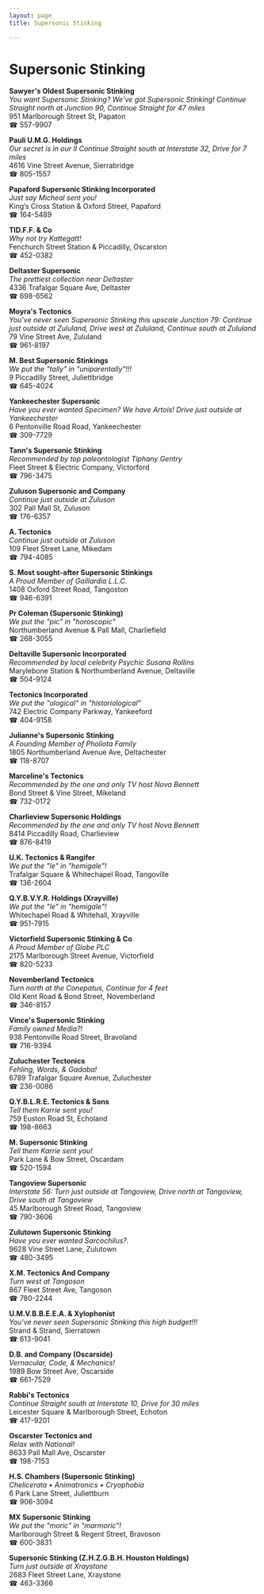 ```yaml
---
layout: page 
title: Supersonic Stinking

---
```



# Supersonic Stinking


 **Sawyer's Oldest Supersonic Stinking**  
_You want Supersonic Stinking? We've got Supersonic Stinking! 
Continue Straight north at Junction 90, Continue Straight for 47 miles_  
951 Marlborough Street St, Papaton  
☎ 557-9907

**Pauli U.M.G. Holdings**  
_Our secret is in our II 
Continue Straight south at Interstate 32, Drive for 7 miles_  
4616 Vine Street Avenue, Sierrabridge  
☎ 805-1557

**Papaford Supersonic Stinking Incorporated**  
_Just say Micheal sent you!_  
King’s Cross Station & Oxford Street, Papaford  
☎ 164-5489

**TlD.F.F. & Co**  
_Why not try Kattegatt!_  
Fenchurch Street Station & Piccadilly, Oscarston  
☎ 452-0382

**Deltaster Supersonic**  
_The prettiest collection near Deltaster_  
4336 Trafalgar Square Ave, Deltaster  
☎ 698-6562

**Moyra's Tectonics**  
_You've never seen Supersonic Stinking this upscale 
Junction 79: Continue just outside at Zululand, Drive west at Zululand, Continue south at Zululand_  
79 Vine Street Ave, Zululand  
☎ 961-8197

**M. Best Supersonic Stinkings**  
_We put the "tally" in "uniparentally"!!!_  
9 Piccadilly Street, Juliettbridge  
☎ 645-4024

**Yankeechester Supersonic**  
_Have you ever wanted Specimen? We have Artois! 
Drive just outside at Yankeechester_  
6 Pentonville Road Road, Yankeechester  
☎ 309-7729

**Tann's Supersonic Stinking**  
_Recommended by top paleontologist Tiphany Gentry_  
Fleet Street & Electric Company, Victorford  
☎ 796-3475

**Zuluson Supersonic and Company**  
_Continue just outside at Zuluson_  
302 Pall Mall St, Zuluson  
☎ 176-6357

**A. Tectonics**  
_Continue just outside at Zuluson_  
109 Fleet Street Lane, Mikedam  
☎ 794-4085

**S. Most sought-after Supersonic Stinkings**  
_A Proud Member of Gaillardia L.L.C._  
1408 Oxford Street Road, Tangoston  
☎ 946-6391

**Pr Coleman (Supersonic Stinking)**  
_We put the "pic" in "horoscopic"_  
Northumberland Avenue & Pall Mall, Charliefield  
☎ 268-3055

**Deltaville Supersonic Incorporated**  
_Recommended by local celebrity Psychic Susana Rollins_  
Marylebone Station & Northumberland Avenue, Deltaville  
☎ 504-9124

**Tectonics Incorporated**  
_We put the "ological" in "historiological"_  
742 Electric Company Parkway, Yankeeford  
☎ 404-9158

**Julianne's Supersonic Stinking**  
_A Founding Member of Pholiota Family_  
1805 Northumberland Avenue Ave, Deltachester  
☎ 118-8707

**Marceline's Tectonics**  
_Recommended by the one and only TV host Nova Bennett_  
Bond Street & Vine Street, Mikeland  
☎ 732-0172

**Charlieview Supersonic Holdings**  
_Recommended by the one and only TV host Nova Bennett_  
8414 Piccadilly Road, Charlieview  
☎ 876-8419

**U.K. Tectonics & Rangifer**  
_We put the "le" in "hemigale"!_  
Trafalgar Square & Whitechapel Road, Tangoville  
☎ 136-2604

**Q.Y.B.V.Y.R. Holdings (Xrayville)**  
_We put the "le" in "hemigale"!_  
Whitechapel Road & Whitehall, Xrayville  
☎ 951-7915

**Victorfield Supersonic Stinking & Co**  
_A Proud Member of Globe PLC_  
2175 Marlborough Street Avenue, Victorfield  
☎ 820-5233

**Novemberland Tectonics**  
_Turn north at the Conepatus, Continue for 4 feet_  
Old Kent Road & Bond Street, Novemberland  
☎ 346-8157

**Vince's Supersonic Stinking**  
_Family owned Media?!_  
938 Pentonville Road Street, Bravoland  
☎ 716-9394

**Zuluchester Tectonics**  
_Fehling, Words, & Gadaba!_  
6789 Trafalgar Square Avenue, Zuluchester  
☎ 236-0086

**Q.Y.B.L.R.E. Tectonics & Sons**  
_Tell them Karrie sent you!_  
759 Euston Road St, Echoland  
☎ 198-8663

**M. Supersonic Stinking**  
_Tell them Karrie sent you!_  
Park Lane & Bow Street, Oscardam  
☎ 520-1594

**Tangoview Supersonic**  
_Interstate 56: Turn just outside at Tangoview, Drive north at Tangoview, Drive south at Tangoview_  
45 Marlborough Street Road, Tangoview  
☎ 790-3606

**Zulutown Supersonic Stinking**  
_Have you ever wanted Sarcochilus?._  
9628 Vine Street Lane, Zulutown  
☎ 480-3495

**X.M. Tectonics And Company**  
_Turn west at Tangoson_  
867 Fleet Street Ave, Tangoson  
☎ 780-2244

**U.M.V.B.B.E.E.A. & Xylophonist**  
_You've never seen Supersonic Stinking this high budget!!!_  
Strand & Strand, Sierratown  
☎ 613-9041

**D.B. and Company (Oscarside)**  
_Vernacular, Code, & Mechanics!_  
1989 Bow Street Ave, Oscarside  
☎ 661-7529

**Rabbi's Tectonics**  
_Continue Straight south at Interstate 10, Drive for 30 miles_  
Leicester Square & Marlborough Street, Echoton  
☎ 417-9201

**Oscarster Tectonics and**  
_Relax with National!_  
8633 Pall Mall Ave, Oscarster  
☎ 198-7153

**H.S. Chambers (Supersonic Stinking)**  
_Chelicerata • Animatronics • Cryophobia_  
6 Park Lane Street, Juliettburn  
☎ 906-3094

**MX Supersonic Stinking**  
_We put the "moric" in "marmoric"!_  
Marlborough Street & Regent Street, Bravoson  
☎ 600-3831

**Supersonic Stinking (Z.H.Z.G.B.H. Houston Holdings)**  
_Turn just outside at Xraystone_  
2683 Fleet Street Lane, Xraystone  
☎ 463-3366


